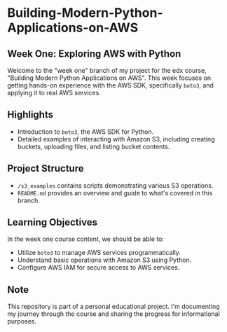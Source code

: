 # Building-Modern-Python-Applications-on-AWS

## Week One: Exploring AWS with Python

Welcome to the "week one" branch of my project for the edx course, "Building Modern Python Applications on AWS". This week focuses on getting hands-on experience with the AWS SDK, specifically `boto3`, and applying it to real AWS services.

## Highlights
- Introduction to `boto3`, the AWS SDK for Python.
- Detailed examples of interacting with Amazon S3, including creating buckets, uploading files, and listing bucket contents.

## Project Structure
- `/s3_examples` contains scripts demonstrating various S3 operations.
- `README.md` provides an overview and guide to what's covered in this branch.

## Learning Objectives
In the week one course content, we should be able to:
- Utilize `boto3` to manage AWS services programmatically.
- Understand basic operations with Amazon S3 using Python.
- Configure AWS IAM for secure access to AWS services.

## Note
This repository is part of a personal educational project. I'm documenting my journey through the course and sharing the progress for informational purposes.